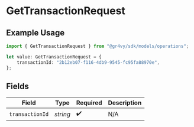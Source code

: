 # GetTransactionRequest

## Example Usage

```typescript
import { GetTransactionRequest } from "@gr4vy/sdk/models/operations";

let value: GetTransactionRequest = {
    transactionId: "2b12eb07-f116-4db9-9545-fc95fa88970e",
};
```

## Fields

| Field              | Type               | Required           | Description        |
| ------------------ | ------------------ | ------------------ | ------------------ |
| `transactionId`    | *string*           | :heavy_check_mark: | N/A                |